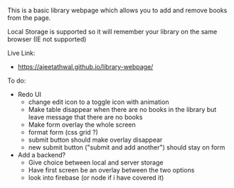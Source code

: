 This is a basic library webpage which allows you to add and remove books from the page.

Local Storage is supported so it will remember your library on the same browser (IE not supported)

Live Link:

- https://ajeetathwal.github.io/library-webpage/

To do:

- Redo UI
  - change edit icon to a toggle icon with animation
  - Make table disappear when there are no books in the library but leave message that there are no books
  - Make form overlay the whole screen
  - format form (css grid ?)
  - submit button should make overlay disappear
  - new submit button ("submit and add another") should stay on form
- Add a backend?
  - Give choice between local and server storage
  - Have first screen be an overlay between the two options
  - look into firebase (or node if i have covered it)
